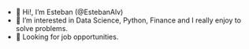 - 👋 Hi!, I’m Esteban (@EstebanAlv)
- 👀 I’m interested in Data Science, Python, Finance and I really enjoy to solve problems. 
- 🌱 Looking for job opportunities.

